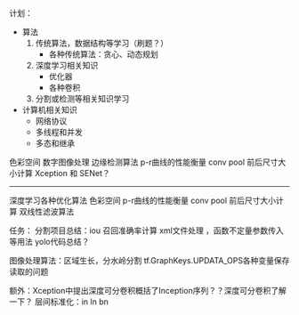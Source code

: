 
计划： 
- 算法
	1. 传统算法，数据结构等学习（刷题？）
		 - 各种传统算法：贪心、动态规划
	2. 深度学习相关知识
		- 优化器
		-  各种卷积
	3. 分割或检测等相关知识学习
- 计算机相关知识
  - 网络协议
  - 多线程和并发
  - 多态和继承

色彩空间
数字图像处理 边缘检测算法
p-r曲线的性能衡量
conv pool 前后尺寸大小计算
Xception 和 SENet？

--------------
深度学习各种优化算法
色彩空间
p-r曲线的性能衡量
conv pool 前后尺寸大小计算
双线性滤波算法


任务：
分割项目总结：iou 召回准确率计算   xml文件处理   ，函数不定量参数传入等用法
yolo代码总结？

图像处理算法：区域生长，分水岭分割
 tf.GraphKeys.UPDATA_OPS各种变量保存读取的问题
 
额外：Xception中提出深度可分卷积概括了Inception序列？？深度可分卷积了解一下？
层间标准化：in ln bn
<!--stackedit_data:
eyJoaXN0b3J5IjpbLTY4MTE4NzAxNCwzNjc3MTQ4MzYsLTg3OD
E5MzEwMSw3MDk3ODY5NDEsMTEyMjg0NzI4OSwxMDE2MDQ1NjUw
LC0xNzQ1NjU0Njc0LC0xNTM0Mjg3MTYsLTEwNzE5Mjg4NTQsLT
E1Nzc4MzAxODgsMTYzMzUyMDY1NiwyODc0NzcwMjUsMTU3MTEx
NTA5NSwxMDY2OTcyMTUyXX0=
-->